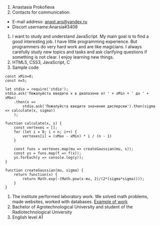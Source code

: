 1. Anastasia Prokofieva
1. Contacts for communication:
* E-mail address: anast.ars@yandex.ru
* Discort username:Anarsia#3408
1. I want to study and understand JavaScript. My main goal is to find a good interesting job. I have little programming experience. But programmers do very hard work and are like magicians. I always carefully study new topics and tasks and ask clarifying questions if something is not clear. I enjoy learning new things.
1. HTML5, CSS3, JavaScript, C
1. Sample code
``` const xMax=1;
const xMin=0;
const n=5;

let stdio = require('stdio');
stdio.ask('Пожалуйста введите x в диапазоне от ' + xMin + ' до ' + xMax)
    .then(x =>
        stdio.ask('Пожалуйста введите значение дисперсии').then(sigma => calculate(x, sigma))
    );

function calculate(x, s) {
    const vertexes = [];
    for (let i = 0; i < n; i++) {
        vertexes[i] = (xMax - xMin) * i / (n - 1)
    }

    const funs = vertexes.map(mu => createGaussian(mu, s));
    const ys = funs.map(f => f(x));
    ys.forEach(y => console.log(y));
}

function createGaussian(mu, sigma) {
    return function(x) {
        return Math.exp(-(Math.pow(x-mu, 2)/(2*(sigma*sigma))));
    }
} 
```
1. The institute performed laboratory work. We solved math problems, made websites, worked with databases.
[Example of work](https://github.com/nastya-pro/WebProgramLab1)
1. Bachelor of Agrotechnological University and student of the Radiotechnological University
1. English level A1
